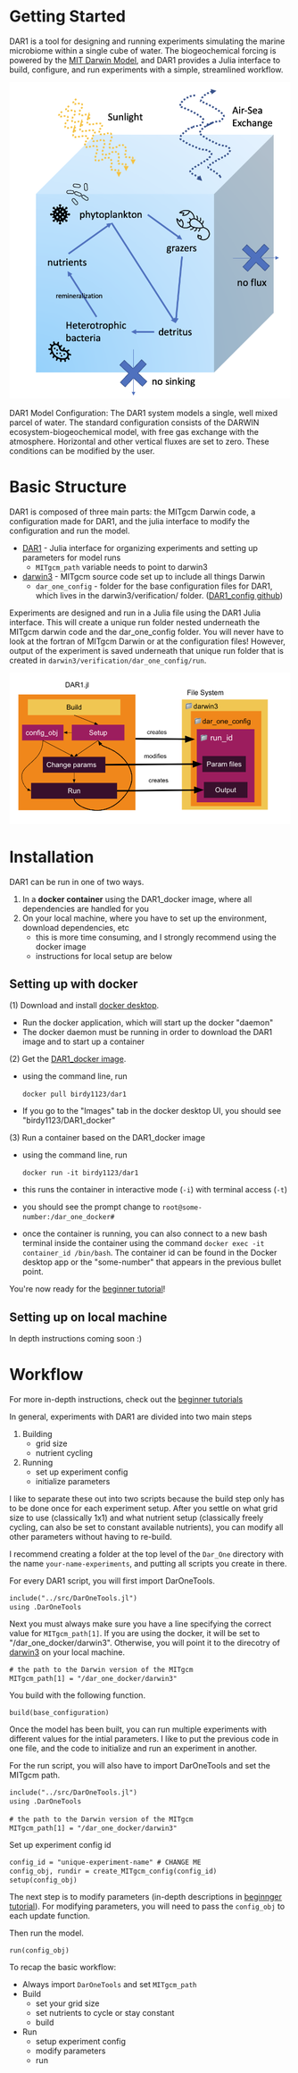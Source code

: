 # Getting Started 

DAR1 is a tool for designing and running experiments simulating the marine microbiome within a single cube of water. The biogeochemical forcing is powered by the [MIT Darwin Model](https://darwinproject.mit.edu/), and DAR1 provides a Julia interface to build, configure, and run experiments with a simple, streamlined workflow. 

![dar1 ecosystem](images/dar1_ecosystem.png)

DAR1 Model Configuration: The DAR1 system models a single, well mixed parcel of water. The standard configuration consists of the DARWIN ecosystem-biogeochemical model, with free gas exchange with the atmosphere. Horizontal and other vertical fluxes are set to zero. These conditions can be modified by the user.

# Basic Structure 

DAR1 is composed of three main parts: the MITgcm Darwin code, a configuration made for DAR1, and the julia interface to modify the configuration and run the model. 

- [DAR1](https://github.com/barbara42/Dar_One) - Julia interface for organizing experiments and setting up parameters for model runs 
    - `MITgcm_path` variable needs to point to darwin3
- [darwin3](https://github.com/darwinproject/darwin3) - MITgcm source code set up to include all things Darwin 
    - `dar_one_config` - folder for the base configuration files for DAR1, which lives in the darwin3/verification/ folder. ([DAR1_config github](https://github.com/barbara42/dar_one_config))

Experiments are designed and run in a Julia file using the DAR1 Julia interface. This will create a unique run folder nested underneath the MITgcm darwin code and the dar_one_config folder. You will never have to look at the fortran of MITgcm Darwin or at the configuration files! However, output of the experiment is saved underneath that unique run folder that is created in `darwin3/verification/dar_one_config/run`.

![DAR1 Anatomy](images/dar1_anatomy.png)


# Installation 

DAR1 can be run in one of two ways. 
1) In a **docker container** using the DAR1_docker image, where all dependencies are handled for you 
2) On your local machine, where you have to set up the environment, download dependencies, etc 
    - this is more time consuming, and I strongly recommend using the docker image
    - instructions for local setup are below

## Setting up with docker

(1) Download and install [docker desktop](https://www.docker.com/).
- Run the docker application, which will start up the docker "daemon" 
- The docker daemon must be running in order to download the DAR1 image and to start up a container

(2) Get the [DAR1_docker image](https://hub.docker.com/repository/docker/birdy1123/dar1).
- using the command line, run 

    `docker pull birdy1123/dar1`

- If you go to the "Images" tab in the docker desktop UI, you should see "birdy1123/DAR1_docker"

(3) Run a container based on the DAR1_docker image
- using the command line, run 

    `docker run -it birdy1123/dar1` 
- this runs the container in interactive mode (`-i`) with terminal access (`-t`) 
- you should see the prompt change to `root@some-number:/dar_one_docker#`
- once the container is running, you can also connect to a new bash terminal inside the container using the command `docker exec -it container_id /bin/bash`. The container id can be found in the Docker desktop app or the "some-number" that appears in the previous bullet point. 

You're now ready for the [beginner tutorial](https://barbara42.github.io/Dar_One/build/beginner_tutorials/)!


## Setting up on local machine

In depth instructions coming soon :) 

# Workflow

For more in-depth instructions, check out the [beginner tutorials](https://barbara42.github.io/Dar_One/build/beginner_tutorials/)

In general, experiments with DAR1 are divided into two main steps 
1. Building
    - grid size
    - nutrient cycling
2. Running
    - set up experiment config
    - initialize parameters

I like to separate these out into two scripts because the build step only has to be done once for each experiment setup. After you settle on what grid size to use (classically 1x1) and what nutrient setup (classically freely cycling, can also be set to constant available nutrients), you can modify all other parameters without having to re-build. 

I recommend creating a folder at the top level of the `Dar_One` directory with the name `your-name-experiments`, and putting all scripts you create in there. 

For every DAR1 script, you will first import DarOneTools. 
```
include("../src/DarOneTools.jl")
using .DarOneTools
```

Next you must always make sure you have a line specifying the correct value for `MITgcm_path[1]`. If you are using the docker, it will be set to "/dar_one_docker/darwin3". Otherwise, you will point it to the direcotry of [darwin3](https://github.com/darwinproject/darwin3) on your local machine. 

```
# the path to the Darwin version of the MITgcm
MITgcm_path[1] = "/dar_one_docker/darwin3" 
```

You build with the following function.

```
build(base_configuration)
```
Once the model has been built, you can run multiple experiments with different values for the intial parameters. I like to put the previous code in one file, and the code to initialize and run an experiment in another.

For the run script, you will also have to import DarOneTools and set the MITgcm path. 

```
include("../src/DarOneTools.jl")
using .DarOneTools

# the path to the Darwin version of the MITgcm
MITgcm_path[1] = "/dar_one_docker/darwin3" 
```

Set up experiment config id 

```
config_id = "unique-experiment-name" # CHANGE ME
config_obj, rundir = create_MITgcm_config(config_id)
setup(config_obj)
```

The next step is to modify parameters (in-depth descriptions in [beginnger tutorial](https://barbara42.github.io/Dar_One/build/beginner_tutorials/)). For modifying parameters, you will need to pass the `config_obj` to each update function. 

Then run the model. 

```
run(config_obj)
```

To recap the basic workflow: 
- Always import `DarOneTools` and set `MITgcm_path`
- Build
    - set your grid size
    - set nutrients to cycle or stay constant 
    - build
- Run
    - setup experiment config
    - modify parameters 
    - run